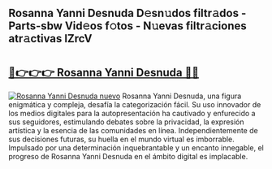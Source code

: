 ## Rosanna Yanni Desnuda D𝚎sn𝚞dos filtr𝚊dos - Parts-sbw Vid𝚎os f𝚘tos - N𝚞evas filtr𝚊ciones atr𝚊ctivas lZrcV

# <h2><a href="http://mbam3vw.tromn.icu/?c=Rosanna+Yanni+Desnuda">🔗👉👉👉 Rosanna Yanni Desnuda 🔗🔗</a></h2>

[![Rosanna Yanni Desnuda nuevo](https://i.imgur.com/pEAQMta.gif)](http://mbam3vw.tromn.icu/?c=Rosanna+Yanni+Desnuda)
Rosanna Yanni Desnuda, una figura enigmática y compleja, desafía la categorización fácil. Su uso innovador de los medios digitales para la autopresentación ha cautivado y enfurecido a sus seguidores, estimulando debates sobre la privacidad, la expresión artística y la esencia de las comunidades en línea. Independientemente de sus decisiones futuras, su huella en el mundo virtual es imborrable. Impulsado por una determinación inquebrantable y un encanto innegable, el progreso de Rosanna Yanni Desnuda en el ámbito digital es implacable.
